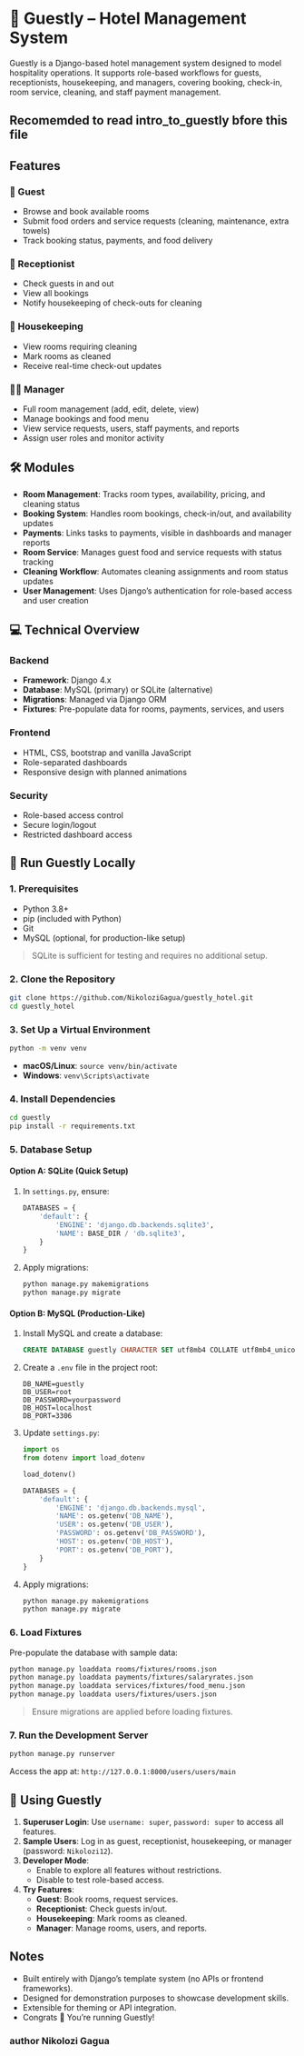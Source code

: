 # 🏨 Guestly – Hotel Management System

Guestly is a Django-based hotel management system designed to model hospitality operations. It supports role-based workflows for guests, receptionists, housekeeping, and managers, covering booking, check-in, room service, cleaning, and staff payment management.

**Recomemded to read intro_to_guestly bfore this file**
----

## Features

### 👤 Guest
- Browse and book available rooms
- Submit food orders and service requests (cleaning, maintenance, extra towels)
- Track booking status, payments, and food delivery

### 🧾 Receptionist
- Check guests in and out
- View all bookings
- Notify housekeeping of check-outs for cleaning

### 🧼 Housekeeping
- View rooms requiring cleaning
- Mark rooms as cleaned
- Receive real-time check-out updates

### 👨‍💼 Manager
- Full room management (add, edit, delete, view)
- Manage bookings and food menu
- View service requests, users, staff payments, and reports
- Assign user roles and monitor activity

## 🛠 Modules
- **Room Management**: Tracks room types, availability, pricing, and cleaning status
- **Booking System**: Handles room bookings, check-in/out, and availability updates
- **Payments**: Links tasks to payments, visible in dashboards and manager reports
- **Room Service**: Manages guest food and service requests with status tracking
- **Cleaning Workflow**: Automates cleaning assignments and room status updates
- **User Management**: Uses Django’s authentication for role-based access and user creation

## 💻 Technical Overview
### Backend
- **Framework**: Django 4.x
- **Database**: MySQL (primary) or SQLite (alternative)
- **Migrations**: Managed via Django ORM
- **Fixtures**: Pre-populate data for rooms, payments, services, and users

### Frontend
- HTML, CSS, bootstrap and vanilla JavaScript
- Role-separated dashboards
- Responsive design with planned animations

### Security
- Role-based access control
- Secure login/logout
- Restricted dashboard access

## 🚀 Run Guestly Locally

### 1. Prerequisites
- Python 3.8+
- pip (included with Python)
- Git
- MySQL (optional, for production-like setup)

> SQLite is sufficient for testing and requires no additional setup.

### 2. Clone the Repository
```bash
git clone https://github.com/NikoloziGagua/guestly_hotel.git
cd guestly_hotel
```

### 3. Set Up a Virtual Environment
```bash
python -m venv venv
```
- **macOS/Linux**: `source venv/bin/activate`
- **Windows**: `venv\Scripts\activate`

### 4. Install Dependencies
```bash
cd guestly
pip install -r requirements.txt
```

### 5. Database Setup

#### Option A: SQLite (Quick Setup)
1. In `settings.py`, ensure:
   ```python
   DATABASES = {
       'default': {
           'ENGINE': 'django.db.backends.sqlite3',
           'NAME': BASE_DIR / 'db.sqlite3',
       }
   }
   ```
2. Apply migrations:
   ```bash
   python manage.py makemigrations
   python manage.py migrate
   ```

#### Option B: MySQL (Production-Like)
1. Install MySQL and create a database:
   ```sql
   CREATE DATABASE guestly CHARACTER SET utf8mb4 COLLATE utf8mb4_unicode_ci;
   ```
2. Create a `.env` file in the project root:
   ```
   DB_NAME=guestly
   DB_USER=root
   DB_PASSWORD=yourpassword
   DB_HOST=localhost
   DB_PORT=3306
   ```
3. Update `settings.py`:
   ```python
   import os
   from dotenv import load_dotenv

   load_dotenv()

   DATABASES = {
       'default': {
           'ENGINE': 'django.db.backends.mysql',
           'NAME': os.getenv('DB_NAME'),
           'USER': os.getenv('DB_USER'),
           'PASSWORD': os.getenv('DB_PASSWORD'),
           'HOST': os.getenv('DB_HOST'),
           'PORT': os.getenv('DB_PORT'),
       }
   }
   ```
4. Apply migrations:
   ```bash
   python manage.py makemigrations
   python manage.py migrate
   ```

### 6. Load Fixtures
Pre-populate the database with sample data:
```bash
python manage.py loaddata rooms/fixtures/rooms.json
python manage.py loaddata payments/fixtures/salaryrates.json
python manage.py loaddata services/fixtures/food_menu.json
python manage.py loaddata users/fixtures/users.json
```
> Ensure migrations are applied before loading fixtures.

### 7. Run the Development Server
```bash
python manage.py runserver
```
Access the app at: `http://127.0.0.1:8000/users/users/main`

## 💬 Using Guestly
1. **Superuser Login**: Use `username: super`, `password: super` to access all features.
2. **Sample Users**: Log in as guest, receptionist, housekeeping, or manager (password: `Nikolozi12`).
3. **Developer Mode**:
   - Enable to explore all features without restrictions.
   - Disable to test role-based access.
4. **Try Features**:
   - **Guest**: Book rooms, request services.
   - **Receptionist**: Check guests in/out.
   - **Housekeeping**: Mark rooms as cleaned.
   - **Manager**: Manage rooms, users, and reports.

##  Notes
- Built entirely with Django’s template system (no APIs or frontend frameworks).
- Designed for demonstration purposes to showcase development skills.
- Extensible for theming or API integration.
- Congrats 🎉 You’re running Guestly!

### author **Nikolozi Gagua**
